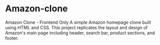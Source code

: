 # Amazon-clone
Amazon Clone - Frontend Only  A simple Amazon homepage clone built using HTML and CSS.   This project replicates the layout and design of Amazon's main page including header, search bar, product sections, and footer.
